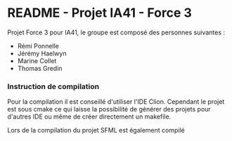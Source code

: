 # README - Projet IA41 - Force 3

Projet Force 3 pour IA41, le groupe est composé des personnes
suivantes :
- Rémi Ponnelle
- Jérémy Haelwyn
- Marine Collet
- Thomas Gredin

### Instruction de compilation

Pour la compilation il est conseillé d'utiliser l'IDE Clion.
Cependant le projet est sous cmake ce qui laisse la possibilité
de générer des projets pour d'autres IDE ou même de créer directement
un makefile.

Lors de la compilation du projet SFML est également compilé